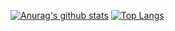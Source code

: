 [![Anurag's github stats](https://github-readme-stats.vercel.app/api?username=iD4nex&show_icons=true&theme=shadow_red&include_all_commits=true&count_private=true)](https://github.com/anuraghazra/github-readme-stats)
[![Top Langs](https://github-readme-stats.vercel.app/api/top-langs/?username=iD4nex&theme=shadow_red&layout=compact)](https://github.com/anuraghazra/github-readme-stats)
